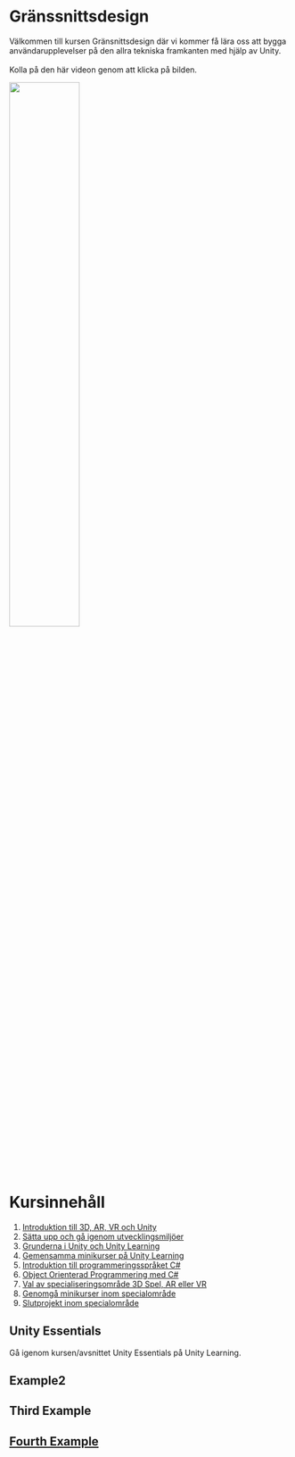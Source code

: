 # Gränssnittsdesign

Välkommen till kursen Gränsnittsdesign där vi kommer få lära oss att bygga användarupplevelser på den allra tekniska framkanten med hjälp av Unity.<br><br>
Kolla på den här videon genom att klicka på bilden.<br>

[<img src="https://img.youtube.com/vi/CPD_nRLDN7g/maxresdefault.jpg" width="50%">](https://www.youtube.com/watch?v=CPD_nRLDN7g)


# Kursinnehåll
1. [Introduktion till 3D, AR, VR och Unity](#unity-introduktion)
2. [Sätta upp och gå igenom utvecklingsmiljöer](#development-environments)
3. [Grunderna i Unity och Unity Learning](#unity-basics)
4. [Gemensamma minikurser på Unity Learning](#common-courses)
4. [Introduktion till programmeringsspråket C#](#c-sharp-introduktion)
5. [Object Orienterad Programmering med C#](#oop)
5. [Val av specialiseringsområde 3D Spel, AR eller VR](#unity-specialization)
5. [Genomgå minikurser inom specialområde](#specialization-courses)
5. [Slutprojekt inom specialområde](#final-projekt)


## Unity Essentials
Gå igenom kursen/avsnittet Unity Essentials på Unity Learning.
## Example2
## Third Example
## [Fourth Example](http://www.fourthexample.com) 
